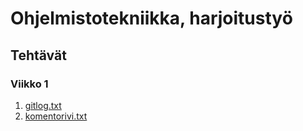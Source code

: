 # Ohjelmistotekniikka, harjoitustyö

## Tehtävät

### Viikko 1

1. [gitlog.txt](https://github.com/kokalliomaki/ot-harjoitustyo/blob/master/laskarit/viikko1/gitlog.txt)
1. [komentorivi.txt](https://github.com/kokalliomaki/ot-harjoitustyo/blob/master/laskarit/viikko1/komentorivi.txt)
